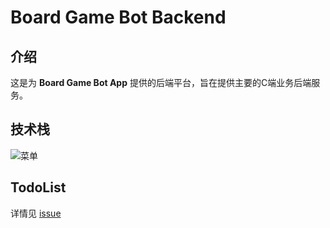 # Board Game Bot Backend

## 介绍

这是为 **Board Game Bot App** 提供的后端平台，旨在提供主要的C端业务后端服务。

## 技术栈

![菜单](https://skillicons.dev/icons?i=nest,ts,postgresql,redis)

## TodoList

详情见 [issue](#)